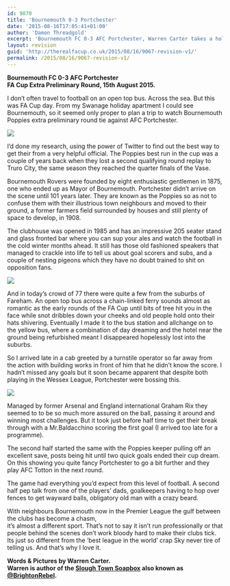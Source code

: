 ```yaml
---
id: 9070
title: 'Bournemouth 0-3 Portchester'
date: '2015-08-16T17:05:41+01:00'
author: 'Damon Threadgold'
excerpt: 'Bournemouth FC 0-3 AFC Portchester, Warren Carter takes a holiday from his holiday.'
layout: revision
guid: 'http://therealfacup.co.uk/2015/08/16/9067-revision-v1/'
permalink: /2015/08/16/9067-revision-v1/
---
```


**Bournemouth FC 0-3 AFC Portchester  
FA Cup Extra Preliminary Round, 15th August 2015.**

I don’t often travel to football on an open top bus. Across the sea. But this was FA Cup day. From my Swanage holiday apartment I could see Bournemouth, so it seemed only proper to plan a trip to watch Bournemouth Poppies extra preliminary round tie against AFC Portchester.

![](https://lh3.googleusercontent.com/-KQm5bFPscJM/VdCzUXBZMSI/AAAAAAAAFQk/C89uaQJe7bU/s720-Ic42/20150815_125755.jpg)

I’d done my research, using the power of Twitter to find out the best way to get their from a very helpful official. The Poppies best run in the cup was a couple of years back when they lost a second qualifying round replay to Truro City, the same season they reached the quarter finals of the Vase.

Bournemouth Rovers were founded by eight enthusiastic gentlemen in 1875, one who ended up as Mayor of Bournemouth. Portchester didn’t arrive on the scene until 101 years later. They are known as the Poppies so as not to confuse them with their illustrious town neighbours and moved to their ground, a former farmers field surrounded by houses and still plenty of space to develop, in 1908.

The clubhouse was opened in 1985 and has an impressive 205 seater stand and glass fronted bar where you can sup your ales and watch the football in the cold winter months ahead. It still has those old fashioned speakers that managed to crackle into life to tell us about goal scorers and subs, and a couple of nesting pigeons which they have no doubt trained to shit on opposition fans.

![](https://lh3.googleusercontent.com/-9rZmTAo9Mhk/VdCzSnynsoI/AAAAAAAAFQU/2KhV7Qv7zww/s720-Ic42/20150815_151924.jpg)

And in today’s crowd of 77 there were quite a few from the suburbs of Fareham. An open top bus across a chain-linked ferry sounds almost as romantic as the early rounds of the FA Cup until bits of tree hit you in the face while snot dribbles down your cheeks and old people hold onto their hats shivering. Eventually I made it to the bus station and allchange on to the yellow bus, where a combination of day dreaming and the hotel near the ground being refurbished meant I disappeared hopelessly lost into the suburbs.

So I arrived late in a cab greeted by a turnstile operator so far away from the action with building works in front of him that he didn’t know the score. I hadn’t missed any goals but it soon became apparent that despite both playing in the Wessex League, Portchester were bossing this.

![](https://lh3.googleusercontent.com/-is-7hWdOSwc/VdCzValgw_I/AAAAAAAAFQs/HLJAzEbX1-E/s720-Ic42/20150815_163313.jpg)

Managed by former Arsenal and England international Graham Rix they seemed to to be so much more assured on the ball, passing it around and winning most challenges. But it took just before half time to get their break through with a Mr.Baldacchino scoring the first goal (I arrived too late for a programme).

The second half started the same with the Poppies keeper pulling off an excellent save, posts being hit until two quick goals ended their cup dream. On this showing you quite fancy Portchester to go a bit further and they play AFC Totton in the next round.

The game had everything you’d expect from this level of football. A second half pep talk from one of the players’ dads, goalkeepers having to hop over fences to get wayward balls, obligatory old man with a crazy beard.

With neighbours Bournemouth now in the Premier League the gulf between the clubs has become a chasm,  
it’s almost a different sport. That’s not to say it isn’t run professionally or that people behind the scenes don’t work bloody hard to make their clubs tick. Its just so different from the ‘best league in the world’ crap Sky never tire of telling us. And that’s why I love it.

**Words &amp; Pictures by Warren Carter.**  
**Warren is author of the [Slough Town Soapbox](http://www.sloughtownsoapbox.blogspot.com/) also known as [@BrightonRebel](http://twitter.com/#%21/brightonrebel).**